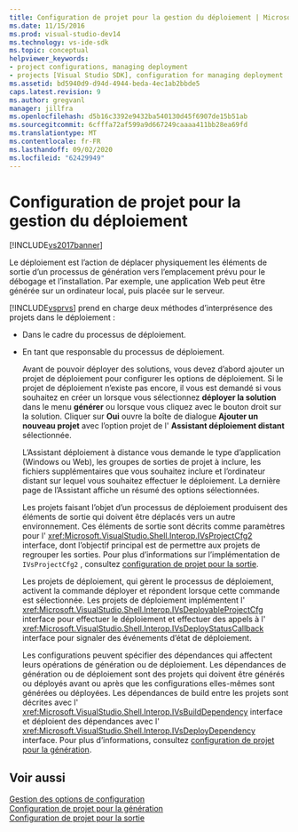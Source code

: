 ```yaml
---
title: Configuration de projet pour la gestion du déploiement | Microsoft Docs
ms.date: 11/15/2016
ms.prod: visual-studio-dev14
ms.technology: vs-ide-sdk
ms.topic: conceptual
helpviewer_keywords:
- project configurations, managing deployment
- projects [Visual Studio SDK], configuration for managing deployment
ms.assetid: bd5940d9-d94d-4944-beda-4ec1ab2bbde5
caps.latest.revision: 9
ms.author: gregvanl
manager: jillfra
ms.openlocfilehash: d5b16c3392e9432ba540130d45f6907de15b51ab
ms.sourcegitcommit: 6cfffa72af599a9d667249caaaa411bb28ea69fd
ms.translationtype: MT
ms.contentlocale: fr-FR
ms.lasthandoff: 09/02/2020
ms.locfileid: "62429949"
---
```

# <a name="project-configuration-for-managing-deployment"></a>Configuration de projet pour la gestion du déploiement
[!INCLUDE[vs2017banner](../../includes/vs2017banner.md)]

Le déploiement est l’action de déplacer physiquement les éléments de sortie d’un processus de génération vers l’emplacement prévu pour le débogage et l’installation. Par exemple, une application Web peut être générée sur un ordinateur local, puis placée sur le serveur.  
  
 [!INCLUDE[vsprvs](../../includes/vsprvs-md.md)] prend en charge deux méthodes d’interprésence des projets dans le déploiement :  
  
- Dans le cadre du processus de déploiement.  
  
- En tant que responsable du processus de déploiement.  
  
  Avant de pouvoir déployer des solutions, vous devez d’abord ajouter un projet de déploiement pour configurer les options de déploiement. Si le projet de déploiement n’existe pas encore, il vous est demandé si vous souhaitez en créer un lorsque vous sélectionnez **déployer la solution** dans le menu **générer** ou lorsque vous cliquez avec le bouton droit sur la solution. Cliquer sur **Oui** ouvre la boîte de dialogue **Ajouter un nouveau projet** avec l’option projet de l' **Assistant déploiement distant** sélectionnée.  
  
  L’Assistant déploiement à distance vous demande le type d’application (Windows ou Web), les groupes de sorties de projet à inclure, les fichiers supplémentaires que vous souhaitez inclure et l’ordinateur distant sur lequel vous souhaitez effectuer le déploiement. La dernière page de l’Assistant affiche un résumé des options sélectionnées.  
  
  Les projets faisant l’objet d’un processus de déploiement produisent des éléments de sortie qui doivent être déplacés vers un autre environnement. Ces éléments de sortie sont décrits comme paramètres pour l' <xref:Microsoft.VisualStudio.Shell.Interop.IVsProjectCfg2> interface, dont l’objectif principal est de permettre aux projets de regrouper les sorties. Pour plus d’informations sur l’implémentation de `IVsProjectCfg2` , consultez [configuration de projet pour la sortie](../../extensibility/internals/project-configuration-for-output.md).  
  
  Les projets de déploiement, qui gèrent le processus de déploiement, activent la commande déployer et répondent lorsque cette commande est sélectionnée. Les projets de déploiement implémentent l' <xref:Microsoft.VisualStudio.Shell.Interop.IVsDeployableProjectCfg> interface pour effectuer le déploiement et effectuer des appels à l' <xref:Microsoft.VisualStudio.Shell.Interop.IVsDeployStatusCallback> interface pour signaler des événements d’état de déploiement.  
  
  Les configurations peuvent spécifier des dépendances qui affectent leurs opérations de génération ou de déploiement. Les dépendances de génération ou de déploiement sont des projets qui doivent être générés ou déployés avant ou après que les configurations elles-mêmes sont générées ou déployées. Les dépendances de build entre les projets sont décrites avec l' <xref:Microsoft.VisualStudio.Shell.Interop.IVsBuildDependency> interface et déploient des dépendances avec l' <xref:Microsoft.VisualStudio.Shell.Interop.IVsDeployDependency> interface. Pour plus d’informations, consultez [configuration de projet pour la génération](../../extensibility/internals/project-configuration-for-building.md).  
  
## <a name="see-also"></a>Voir aussi  
 [Gestion des options de configuration](../../extensibility/internals/managing-configuration-options.md)   
 [Configuration de projet pour la génération](../../extensibility/internals/project-configuration-for-building.md)   
 [Configuration de projet pour la sortie](../../extensibility/internals/project-configuration-for-output.md)
